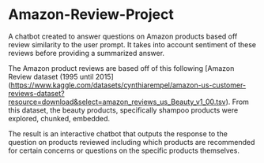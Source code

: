 # Amazon-Review-Project

A chatbot created to answer questions on Amazon products based off review similarity to the user prompt. It takes into account sentiment of these reviews before providing a summarized answer. 

The Amazon product reviews are based off of this following [Amazon Review dataset (1995 until 2015] (https://www.kaggle.com/datasets/cynthiarempel/amazon-us-customer-reviews-dataset?resource=download&select=amazon_reviews_us_Beauty_v1_00.tsv).
From this dataset, the beauty products, specifically shampoo products were explored, chunked, embedded. 

The result is an interactive chatbot that outputs the response to the question on products reviewed including which products are recommended for certain concerns or questions on the specific products themselves.
